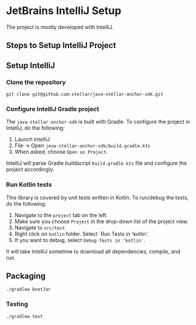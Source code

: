 # JetBrains IntelliJ Setup

The project is mostly developed with IntelliJ.

## Steps to Setup IntelliJ Project 

## Setup IntelliJ

### Clone the repository
```
git clone git@github.com:stellar/java-stellar-anchor-sdk.git
```

### Configure IntelliJ Gradle project
The `java-stellar-anchor-sdk` is built with Gradle. To configure the project in IntelliJ, do the following:

1. Launch IntelliJ
2. File -> Open `java-stellar-anchor-sdk/build.gradle.kts`
3. When asked, choose `Open as Project`.

IntelliJ will parse Gradle buildscript `build.gradle.kts` file and configure the project accordingly.

### Run Kotlin tests

This library is covered by unit tests written in Kotlin. To run/debug the tests, do the following:

1. Navigate to the `project` tab on the left.
2. Make sure you choose `Project` in the drop-down list of the project view.
3. Navigate to `src/test`
4. Right click on `kotlin` folder. Select `Run Tests in 'kotlin'.
5. If you want to debug, select `Debug Tests in 'kotlin'`.

It will take IntelliJ sometime to download all dependencies, compile, and run.


## Packaging
```shell
./gradlew bootJar
```

### Testing
```shell
./gradlew test
```




